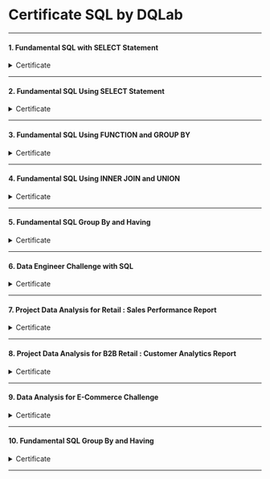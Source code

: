 # Certificate SQL by DQLab

----

#### 1. Fundamental SQL with SELECT Statement

<details>
<summary markdown="span">Certificate</summary>

![(1-10) Fundamental SQL from DQLab](https://user-images.githubusercontent.com/112692717/201852690-1ae8aa32-5937-4a47-8664-97593eb2338f.jpg)

</details>

----

#### 2. Fundamental SQL Using SELECT Statement

<details>
<summary markdown="span">Certificate</summary>

![(2-10) Fundamental SQL from DQLab](https://user-images.githubusercontent.com/112692717/201852695-2e304050-e975-41f5-8770-428129558559.jpg)

</details>

----
#### 3. Fundamental SQL Using FUNCTION and GROUP BY

<details>
<summary markdown="span">Certificate</summary>

![(3-10) Fundamental SQL from DQLab](https://user-images.githubusercontent.com/112692717/201852698-33396d77-8cab-41f7-9811-163253c048ef.jpg)

</details>

----
#### 4. Fundamental SQL Using INNER JOIN and UNION

<details>
<summary markdown="span">Certificate</summary>

![(4-10) Fundamental SQL from DQLab](https://user-images.githubusercontent.com/112692717/201852702-33de3381-7047-4878-9380-1ae22a6294dd.jpg)

</details>

----
#### 5. Fundamental SQL Group By and Having

<details>
<summary markdown="span">Certificate</summary>

![(5-10) Fundamental SQL from DQLab](https://user-images.githubusercontent.com/112692717/201852705-f5c59fde-8031-4bbb-abcc-06e8cffe1291.jpg)

</details>

----
#### 6. Data Engineer Challenge with SQL

<details>
<summary markdown="span">Certificate</summary>

![(6-10) Fundamental SQL from DQLab](https://user-images.githubusercontent.com/112692717/201852708-da87584c-14fa-49a7-9c4e-3c5d4350885f.jpg)

</details>

----
#### 7. Project Data Analysis for Retail : Sales Performance Report

<details>
<summary markdown="span">Certificate</summary>

![(7-10) Fundamental SQL from DQLab](https://user-images.githubusercontent.com/112692717/201852713-e69a66da-3ca9-45c2-9f71-b56cb2b67549.jpg)

</details>

----
#### 8. Project Data Analysis for B2B Retail : Customer Analytics Report

<details>
<summary markdown="span">Certificate</summary>

![(8-10) Fundamental SQL from DQLab](https://user-images.githubusercontent.com/112692717/201852716-f7cb4e5a-f722-4105-b825-845bf250e3d6.jpg)

</details>

----
#### 9. Data Analysis for E-Commerce Challenge

<details>
<summary markdown="span">Certificate</summary>

![(9-10) Fundamental SQL from DQLab](https://user-images.githubusercontent.com/112692717/201852720-ba4cfca6-b675-4819-b2ea-3a1610d9cf35.jpg)

</details>

----
#### 10. Fundamental SQL Group By and Having

<details>
<summary markdown="span">Certificate</summary>

![(10-10) Fundamental SQL from DQLab](https://user-images.githubusercontent.com/112692717/201852724-45f47d9d-f5be-43a7-8aee-1bc5995e5e7c.jpg)

</details>

----
